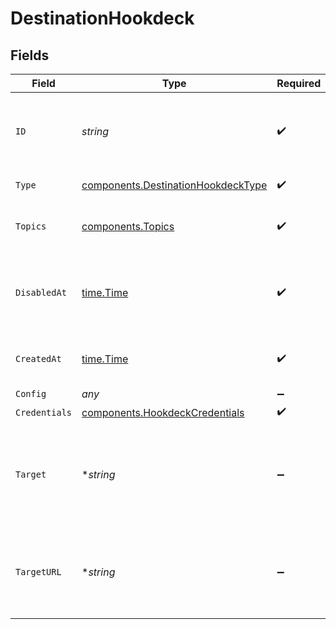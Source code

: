 # DestinationHookdeck


## Fields

| Field                                                                                    | Type                                                                                     | Required                                                                                 | Description                                                                              | Example                                                                                  |
| ---------------------------------------------------------------------------------------- | ---------------------------------------------------------------------------------------- | ---------------------------------------------------------------------------------------- | ---------------------------------------------------------------------------------------- | ---------------------------------------------------------------------------------------- |
| `ID`                                                                                     | *string*                                                                                 | :heavy_check_mark:                                                                       | Control plane generated ID or user provided ID for the destination.                      | des_12345                                                                                |
| `Type`                                                                                   | [components.DestinationHookdeckType](../../models/components/destinationhookdecktype.md) | :heavy_check_mark:                                                                       | Type of the destination.                                                                 | hookdeck                                                                                 |
| `Topics`                                                                                 | [components.Topics](../../models/components/topics.md)                                   | :heavy_check_mark:                                                                       | "*" or an array of enabled topics.                                                       | *                                                                                        |
| `DisabledAt`                                                                             | [time.Time](https://pkg.go.dev/time#Time)                                                | :heavy_check_mark:                                                                       | ISO Date when the destination was disabled, or null if enabled.                          | <nil>                                                                                    |
| `CreatedAt`                                                                              | [time.Time](https://pkg.go.dev/time#Time)                                                | :heavy_check_mark:                                                                       | ISO Date when the destination was created.                                               | 2024-01-01T00:00:00Z                                                                     |
| `Config`                                                                                 | *any*                                                                                    | :heavy_minus_sign:                                                                       | N/A                                                                                      |                                                                                          |
| `Credentials`                                                                            | [components.HookdeckCredentials](../../models/components/hookdeckcredentials.md)         | :heavy_check_mark:                                                                       | N/A                                                                                      |                                                                                          |
| `Target`                                                                                 | **string*                                                                                | :heavy_minus_sign:                                                                       | A human-readable representation of the destination target (Hookdeck). Read-only.         | Hookdeck                                                                                 |
| `TargetURL`                                                                              | **string*                                                                                | :heavy_minus_sign:                                                                       | A URL link to the destination target (e.g., Hookdeck dashboard). Read-only.              | https://dashboard.hookdeck.com/sources/src_xxxyyyzzz                                     |